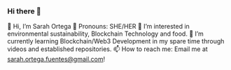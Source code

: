 ### Hi there 👋

👋 Hi, I’m Sarah Ortega
🦦 Pronouns: SHE/HER
👀 I’m interested in environmental sustainability, Blockchain Technology and food.
🌱 I’m currently learning Blockchain/Web3 Development in my spare time through videos and established repositories.
📫 How to reach me: Email me at sarah.ortega.fuentes@gmail.com!

<!--
**ortegasarah/ortegasarah** is a ✨ _special_ ✨ repository because its `README.md` (this file) appears on your GitHub profile.

Here are some ideas to get you started:

- 🔭 I’m currently working on ...
- 🌱 I’m currently learning ...
- 👯 I’m looking to collaborate on ...
- 🤔 I’m looking for help with ...
- 💬 Ask me about ...
- 📫 How to reach me: ...
- 😄 Pronouns: ...
- ⚡ Fun fact: ...
-->

